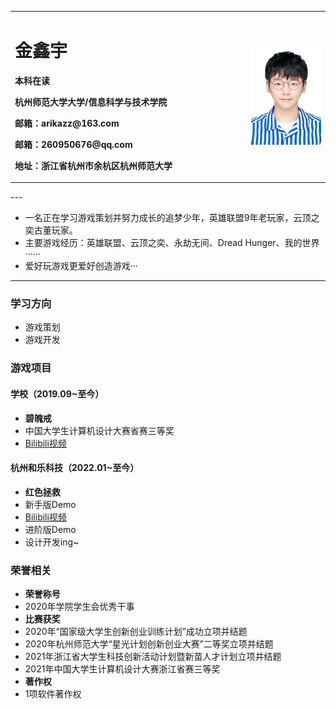 <table border="0">
  <tr>
    <td width="75%">
      <h1>金鑫宇</h1>
      <p><b>本科在读</b></p>
      <p><b>杭州师范大学大学/信息科学与技术学院</b></p>
      <p><b>邮箱：arikazz@163.com</b></p>
      <p><b>邮箱：260950676@qq.com</b></p>
      <p><b>地址：浙江省杭州市余杭区杭州师范大学</b></p>
    </td>
    <td width="25%">
      <img src="/pic.jpg" width="100%">
    </td>
  </tr>
</table>
---

- 一名正在学习游戏策划并努力成长的追梦少年，英雄联盟9年老玩家，云顶之奕古董玩家。
- 主要游戏经历：英雄联盟、云顶之奕、永劫无间、Dread Hunger、我的世界······
- 爱好玩游戏更爱好创造游戏···

---

### 学习方向
- 游戏策划
- 游戏开发

### 游戏项目
#### 学校（2019.09~至今）
- **碧魄戒**  
- 中国大学生计算机设计大赛省赛三等奖
- <a href="https://www.bilibili.com/video/bv1vT4y1S7Qx">Bilibili视频</a>

#### 杭州和乐科技（2022.01~至今）
- **红色拯救**  
- 新手版Demo
- <a href="https://www.bilibili.com/video/BV1qa411t7go">Bilibili视频</a>
- 进阶版Demo
- 设计开发ing~

### 荣誉相关
- **荣誉称号** 
- 2020年学院学生会优秀干事 
- **比赛获奖**
- 2020年“国家级大学生创新创业训练计划”成功立项并结题
- 2020年杭州师范大学“星光计划创新创业大赛”二等奖立项并结题
- 2021年浙江省大学生科技创新活动计划暨新苗人才计划立项并结题
- 2021年中国大学生计算机设计大赛浙江省赛三等奖
- **著作权**
- 1项软件著作权

